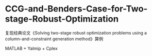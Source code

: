 # CCG-and-Benders-Case-for-Two-stage-Robust-Optimization
复现经典论文《Solving two-stage robust optimization problems using a column-and-constraint generation method》算例

MATLAB + Yalmip + Cplex

